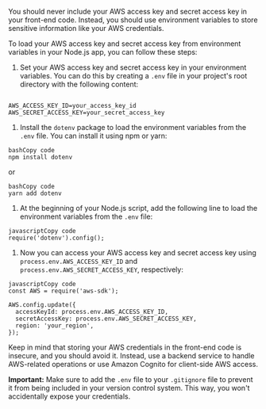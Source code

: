 



You should never include your AWS access key and secret access key in your front-end code. Instead, you should use environment variables to store sensitive information like your AWS credentials.

To load your AWS access key and secret access key from environment variables in your Node.js app, you can follow these steps:

1. Set your AWS access key and secret access key in your environment variables. You can do this by creating a `.env` file in your project's root directory with the following content:

```shell

AWS_ACCESS_KEY_ID=your_access_key_id
AWS_SECRET_ACCESS_KEY=your_secret_access_key
```

1. Install the `dotenv` package to load the environment variables from the `.env` file. You can install it using npm or yarn:

```
bashCopy code
npm install dotenv
```

or

```
bashCopy code
yarn add dotenv
```

1. At the beginning of your Node.js script, add the following line to load the environment variables from the `.env` file:

```
javascriptCopy code
require('dotenv').config();
```

1. Now you can access your AWS access key and secret access key using `process.env.AWS_ACCESS_KEY_ID` and `process.env.AWS_SECRET_ACCESS_KEY`, respectively:

```
javascriptCopy code
const AWS = require('aws-sdk');

AWS.config.update({
  accessKeyId: process.env.AWS_ACCESS_KEY_ID,
  secretAccessKey: process.env.AWS_SECRET_ACCESS_KEY,
  region: 'your_region',
});
```

Keep in mind that storing your AWS credentials in the front-end code is insecure, and you should avoid it. Instead, use a backend service to handle AWS-related operations or use Amazon Cognito for client-side AWS access.

**Important:** Make sure to add the `.env` file to your `.gitignore` file to prevent it from being included in your version control system. This way, you won't accidentally expose your credentials.